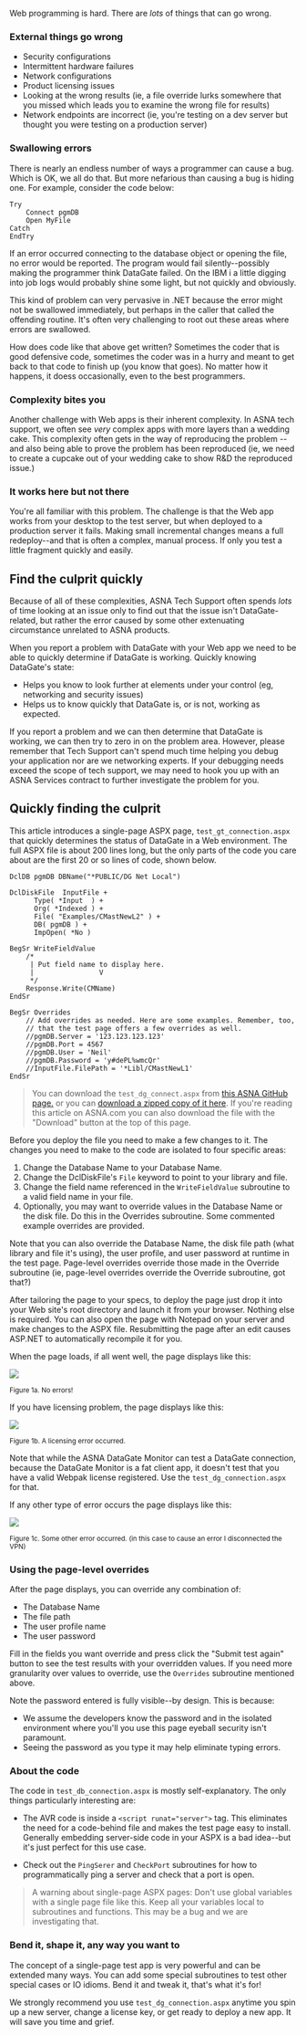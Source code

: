 Web programming is hard. There are _lots_ of things that can go wrong. 

### External things go wrong 

* Security configurations
* Intermittent hardware failures
* Network configurations
* Product licensing issues 
* Looking at the wrong results (ie, a file override lurks somewhere that you missed which leads you to examine the wrong file for results)
* Network endpoints are incorrect (ie, you're testing on a dev server but thought you were testing on a production server)

### Swallowing errors

There is nearly an endless number of ways a programmer can cause a bug. Which is OK, we all do that. But more nefarious than causing a bug is hiding one. For example, consider the code below: 

    Try 
        Connect pgmDB 
        Open MyFile 
    Catch 
    EndTry 

If an error occurred connecting to the database object or opening the file, no error would be reported. The program would fail silently--possibly making the programmer think DataGate failed. On the IBM i a little digging into job logs would probably shine some light, but not quickly and obviously.

This kind of problem can very pervasive in .NET because the error might not be swallowed immediately, but perhaps in the caller that called the offending routine. It's often very challenging to root out these areas where errors are swallowed.

How does code like that above get written? Sometimes the coder that is good defensive code, sometimes the coder was in a hurry and meant to get back to that code to finish up (you know that goes). No matter how it happens, it doess occasionally, even to the best programmers. 

### Complexity bites you 

Another challenge with Web apps is their inherent complexity. In ASNA tech support, we often see _very_ complex apps with more layers than a wedding cake. This complexity often gets in the way of reproducing the problem -- and also being able to prove the problem has been reproduced (ie, we need to create a cupcake out of your wedding cake to show R&D the reproduced issue.)

### It works here but not there

You're all familiar with this problem. The challenge is that the Web app works from your desktop to the test server, but when deployed to a production server it fails. Making small incremental changes means a full redeploy--and that is often a complex, manual process. If only you test a little fragment quickly and easily. 

## Find the culprit quickly

Because of all of these complexities, ASNA Tech Support often spends _lots_ of time looking at an issue only to find out that the issue isn't DataGate-related, but rather the error caused by some other extenuating circumstance unrelated to ASNA products. 

When you report a problem with DataGate with your Web app we need to be able to quickly determine if DataGate is working. Quickly knowing DataGate's state:

* Helps you know to look further at elements under your control (eg, networking and security issues) 
* Helps us to know quickly that DataGate is, or is not, working as expected. 

If you report a problem and we can then determine that DataGate is working, we can then try to zero in on the problem area. However, please remember that Tech Support can't spend much time helping you debug your application nor are we networking experts. If your debugging needs exceed the scope of tech support, we may need to hook you up with an ASNA Services contract to further investigate the problem for you. 

## Quickly finding the culprit 

This article introduces a single-page ASPX page, `test_gt_connection.aspx` that quickly determines the status of DataGate in a Web environment. The full ASPX file is about 200 lines long, but the only parts of the code you care about are the first 20 or so lines of code, shown below. 

    DclDB pgmDB DBName("*PUBLIC/DG Net Local")

    DclDiskFile  InputFile +
          Type( *Input  ) +
          Org( *Indexed ) +
          File( "Examples/CMastNewL2" ) +
          DB( pgmDB ) +
          ImpOpen( *No )

    BegSr WriteFieldValue 
        /*
         | Put field name to display here.
         |                V
         */
        Response.Write(CMName) 
    EndSr

    BegSr Overrides
        // Add overrides as needed. Here are some examples. Remember, too, 
        // that the test page offers a few overrides as well.
        //pgmDB.Server = '123.123.123.123'
        //pgmDB.Port = 4567
        //pgmDB.User = 'Neil'
        //pgmDB.Password = 'y#dePL%wmcQr'
        //InputFile.FilePath = '*Libl/CMastNewL1'
    EndSr

> You can download the `test_dg_connect.aspx` from [this ASNA GitHub page.](https://github.com/rogerpence/test-datagate-connection) or you can [download a zipped copy of it here](http://asna.com/media/packages/test_dg_connection-1.zip). If you're reading this article on ASNA.com you can also download the file with the "Download" button at the top of this page.

Before you deploy the file you need to make a few changes to it. The changes you need to make to the code are isolated to four specific areas: 

1. Change the Database Name to your Database Name.
2. Change the DclDiskFile's `File` keyword to point to your library and file.
3. Change the field name referenced in the `WriteFieldValue` subroutine to a valid field name in your file.
4. Optionally, you may want to override values in the Database Name or the disk file. Do this in the Overrides subroutine. Some commented example overrides are provided. 

Note that you can also override the Database Name, the disk file path (what library and file it's using), the user profile, and user password at runtime in the test page. Page-level overrides override those made in the Override subroutine (ie, page-level overrides override the Override subroutine, got that?)

After tailoring the page to your specs, to deploy the page just drop it into your Web site's root directory and launch it from your browser. Nothing else is required. You can also open the page with Notepad on your server and make changes to the ASPX file. Resubmitting the page after an edit causes ASP.NET to automatically recompile it for you. 

When the page loads, if all went well, the page displays like this:

![](https://asna.com/media/images/noerror-1.png)

<small>Figure 1a. No errors!</small>

If you have licensing problem, the page displays like this:

![](https://asna.com/media/images/nolicense-1.png)

<small>Figure 1b. A licensing error occurred.</small>

Note that while the ASNA DataGate Monitor can test a DataGate connection, because the DataGate Monitor is a fat client app, it doesn't test that you have a valid Webpak license registered. Use the `test_dg_connection.aspx` for that. 

If any other type of error occurs the page displays like this:

![](https://asna.com/media/images/error-1.png)

<small>Figure 1c. Some other error occurred. (in this case to cause an error I disconnected the VPN)</small>

### Using the page-level overrides

After the page displays, you can override any combination of:

* The Database Name
* The file path
* The user profile name
* The user password 

Fill in the fields you want override and press click the "Submit test again" button to see the test results with your overridden values. If you need more granularity over values to override, use the `Overrides` subroutine mentioned 
above. 

Note the password entered is fully visible--by design. This is because:

* We assume the developers know the password and in the isolated environment where you'll you use this page eyeball security isn't paramount.
* Seeing the password as you type it may help eliminate typing errors. 

### About the code

The code in `test_db_connection.aspx` is mostly self-explanatory. The only things particularly interesting are:

* The AVR code is inside a `<script runat="server">` tag. This eliminates the need for a code-behind file and makes the test page easy to install. Generally embedding server-side code in your ASPX is a bad idea--but it's just perfect for this use case.

* Check out the `PingSerer` and `CheckPort` subroutines for how to programmatically ping a server and check that a port is open. 

>A warning about single-page ASPX pages: Don't use global variables with a single page file like this. Keep all your variables local to subroutines and functions. This may be a bug and we are investigating that. 

### Bend it, shape it, any way you want to

The concept of a single-page test app is very powerful and can be extended many ways. You can add some special subroutines to test other special cases or IO idioms. Bend it and tweak it, that's what it's for! 

We strongly recommend you use `test_dg_connection.aspx` anytime you spin up a new server, change a license key, or get ready to deploy a new app. It will save you time and grief. 


